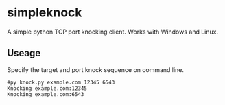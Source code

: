 # simpleknock
A simple python TCP port knocking client. Works with Windows and Linux.

## Useage
Specify the target and port knock sequence on command line.
```
#py knock.py example.com 12345 6543
Knocking example.com:12345
Knocking example.com:6543
```
